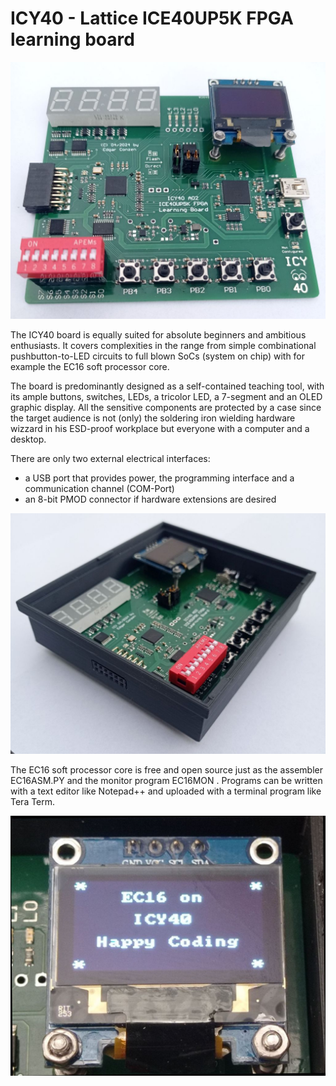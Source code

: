 # ICY40 - Lattice ICE40UP5K FPGA learning board

<p float="left">
  <img src="/Doc/ICY40_board_fully_assembled.jpg" width="1000" />
</p>

The ICY40 board is equally suited for absolute beginners and ambitious enthusiasts. It covers complexities in the range from
simple combinational pushbutton-to-LED circuits to full blown SoCs (system on chip) with for example the EC16 soft processor core.

The board is predominantly designed as a self-contained teaching tool, with its ample buttons, switches, LEDs, a tricolor LED,
a 7-segment and an OLED graphic display. All the sensitive components are protected by a case since the target audience is not (only) 
the soldering iron wielding hardware wizzard in his ESD-proof workplace but everyone with a computer and a desktop.

There are only two external electrical interfaces: 
- a USB port that provides power, the programming interface and a communication channel (COM-Port)
- an 8-bit PMOD connector if hardware extensions are desired
<p float="right">
  <img src="/Doc/ICY40_in_housing.jpg" width="800" />
</p>

The EC16 soft processor core is free and open source just as the assembler EC16ASM.PY and the monitor program EC16MON . Programs can
be written with a text editor like Notepad++ and uploaded with a terminal program like Tera Term.

<p float="left">
  <img src="/Doc/ICY40_EC16_writes_text_on_display.jpg" width="800" /> 
</p>
